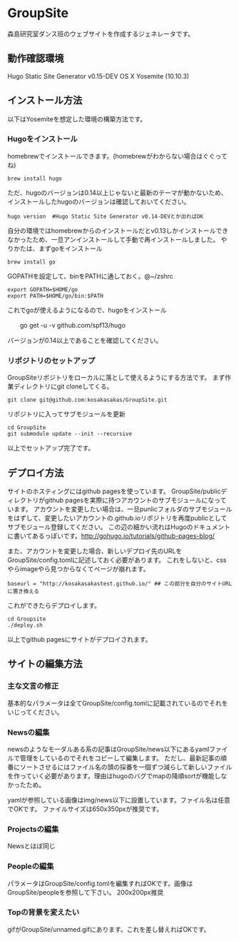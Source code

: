 # GroupSite

森島研究室ダンス班のウェブサイトを作成するジェネレータです。

## 動作確認環境
Hugo Static Site Generator v0.15-DEV
OS X Yosemite (10.10.3)

## インストール方法
以下はYosemiteを想定した環境の構築方法です。

### Hugoをインストール
homebrewでインストールできます。(homebrewがわからない場合はぐぐってね)

    brew install hugo

ただ、hugoのバージョンは0.14以上じゃないと最新のテーマが動かないため、インストールしたhugoのバージョンは確認しておいてください。

    hugo version  #Hugo Static Site Generator v0.14-DEVとか出ればOK

自分の環境ではhomebrewからのインストールだとv0.13しかインストールできなかったため、一旦アンインストールして手動で再インストールしました。
やりかたは、まずgoをインストール

    brew install go

GOPATHを設定して、binをPATHに通しておく。@~/zshrc

    export GOPATH=$HOME/go
    export PATH=$HOME/go/bin:$PATH

これでgoが使えるようになるので、hugoをインストール

　　go get -u -v github.com/spf13/hugo

バージョンが0.14以上であることを確認してください。

### リポジトリのセットアップ
GroupSiteリポジトリをローカルに落として使えるようにする方法です。
まず作業ディレクトリにgit cloneしてくる。

    git clone git@github.com:kosakasakas/GroupSite.git

リポジトリに入ってサブモジュールを更新

    cd GroupSite
    git submodule update --init --recursive

以上でセットアップ完了です。

## デプロイ方法
サイトのホスティングにはgithub pagesを使っています。
GroupSite/publicディレクトリがgithub pagesを実際に持つアカウントのサブモジュールになっています。
アカウントを変更したい場合は、一旦punlicフォルダのサブモジュールをはずして、変更したいアカウントの.github.ioリポジトリを再度publicとしてサブモジュール登録してください。
この辺の細かい流れはHugoのドキュメントに書いてあるっぽいです。http://gohugo.io/tutorials/github-pages-blog/

また、アカウントを変更した場合、新しいデプロイ先のURLを GroupSite/config.tomlに記述しておく必要があります。
これをしないと、cssやらimageやら見つからなくてページが崩れます。

    baseurl = "http://kosakasakastest.github.io/" ## この部分を自分のサイトURLに置き換える

これができたらデプロイします。

    cd Groupsite
    ./deploy.sh

以上でgithub pagesにサイトがデプロイされます。

## サイトの編集方法
### 主な文言の修正
基本的なパラメータは全てGroupSite/config.tomlに記載されているのでそれをいじってください。

### Newsの編集
newsのようなモーダルある系の記事はGroupSite/news以下にあるyamlファイルで管理をしているのでそれをコピーして編集します。
ただし、最新記事の順番にソートさせるにはファイル名の頭の採番を一個ずつ減らして新しいファイルを作っていく必要があります。理由はhugoのバグでmapの降順sortが機能しなかったため。

yamlが参照している画像はimg/news以下に設置しています。ファイル名は任意でOKです。
ファイルサイズは650x350pxが推奨です。

### Projectsの編集
Newsとほぼ同じ

### Peopleの編集
パラメータはGroupSite/config.tomlを編集すればOKです。画像はGroupSite/peopleを参照して下さい。
200x200px推奨

### Topの背景を変えたい
gifがGroupSite/unnamed.gifにあります。これを差し替えればOKです。


